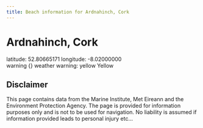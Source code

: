 ```yaml
---
title: Beach information for Ardnahinch, Cork
---
```

# Ardnahinch, Cork 

<div class="location-info">latitude: 52.80665171 longitude: -8.02000000</div>
<div class="met-eireann-warnings"><span class="material-icons {}-warning">warning</span>&nbsp;{} weather warning: yellow Yellow&nbsp;</div>
<div></div>

## Disclaimer

This page contains data from the Marine Institute, 
Met Eireann and the Environment Protection Agency. The page is provided for
information purposes only and is not to be used for navigation. No liability 
is assumed if information provided leads to personal injury etc...